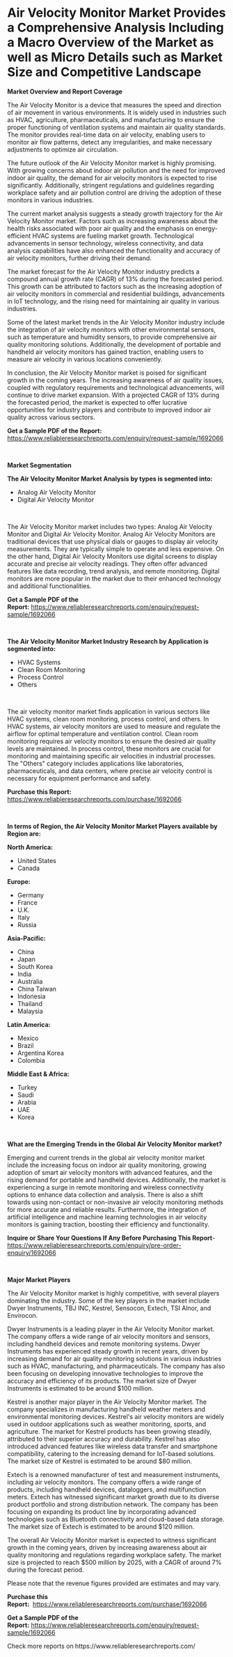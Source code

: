 <p><h1>Air Velocity Monitor Market Provides a Comprehensive Analysis Including a Macro Overview of the Market as well as Micro Details such as Market Size and Competitive Landscape</h1></p><p><strong>Market Overview and Report Coverage</strong></p>
<p><p>The Air Velocity Monitor is a device that measures the speed and direction of air movement in various environments. It is widely used in industries such as HVAC, agriculture, pharmaceuticals, and manufacturing to ensure the proper functioning of ventilation systems and maintain air quality standards. The monitor provides real-time data on air velocity, enabling users to monitor air flow patterns, detect any irregularities, and make necessary adjustments to optimize air circulation.</p><p>The future outlook of the Air Velocity Monitor market is highly promising. With growing concerns about indoor air pollution and the need for improved indoor air quality, the demand for air velocity monitors is expected to rise significantly. Additionally, stringent regulations and guidelines regarding workplace safety and air pollution control are driving the adoption of these monitors in various industries.</p><p>The current market analysis suggests a steady growth trajectory for the Air Velocity Monitor market. Factors such as increasing awareness about the health risks associated with poor air quality and the emphasis on energy-efficient HVAC systems are fueling market growth. Technological advancements in sensor technology, wireless connectivity, and data analysis capabilities have also enhanced the functionality and accuracy of air velocity monitors, further driving their demand.</p><p>The market forecast for the Air Velocity Monitor industry predicts a compound annual growth rate (CAGR) of 13% during the forecasted period. This growth can be attributed to factors such as the increasing adoption of air velocity monitors in commercial and residential buildings, advancements in IoT technology, and the rising need for maintaining air quality in various industries. </p><p>Some of the latest market trends in the Air Velocity Monitor industry include the integration of air velocity monitors with other environmental sensors, such as temperature and humidity sensors, to provide comprehensive air quality monitoring solutions. Additionally, the development of portable and handheld air velocity monitors has gained traction, enabling users to measure air velocity in various locations conveniently.</p><p>In conclusion, the Air Velocity Monitor market is poised for significant growth in the coming years. The increasing awareness of air quality issues, coupled with regulatory requirements and technological advancements, will continue to drive market expansion. With a projected CAGR of 13% during the forecasted period, the market is expected to offer lucrative opportunities for industry players and contribute to improved indoor air quality across various sectors.</p></p>
<p><strong>Get a Sample PDF of the Report:</strong> <a href="https://www.reliableresearchreports.com/enquiry/request-sample/1692066">https://www.reliableresearchreports.com/enquiry/request-sample/1692066</a></p>
<p>&nbsp;</p>
<p><strong>Market Segmentation</strong></p>
<p><strong>The Air Velocity Monitor Market Analysis by types is segmented into:</strong></p>
<p><ul><li>Analog Air Velocity Monitor</li><li>Digital Air Velocity Monitor</li></ul></p>
<p>&nbsp;</p>
<p><p>The Air Velocity Monitor market includes two types: Analog Air Velocity Monitor and Digital Air Velocity Monitor. Analog Air Velocity Monitors are traditional devices that use physical dials or gauges to display air velocity measurements. They are typically simple to operate and less expensive. On the other hand, Digital Air Velocity Monitors use digital screens to display accurate and precise air velocity readings. They often offer advanced features like data recording, trend analysis, and remote monitoring. Digital monitors are more popular in the market due to their enhanced technology and additional functionalities.</p></p>
<p><strong>Get a Sample PDF of the Report:</strong>&nbsp;<a href="https://www.reliableresearchreports.com/enquiry/request-sample/1692066">https://www.reliableresearchreports.com/enquiry/request-sample/1692066</a></p>
<p>&nbsp;</p>
<p><strong>The Air Velocity Monitor Market Industry Research by Application is segmented into:</strong></p>
<p><ul><li>HVAC Systems</li><li>Clean Room Monitoring</li><li>Process Control</li><li>Others</li></ul></p>
<p>&nbsp;</p>
<p><p>The air velocity monitor market finds application in various sectors like HVAC systems, clean room monitoring, process control, and others. In HVAC systems, air velocity monitors are used to measure and regulate the airflow for optimal temperature and ventilation control. Clean room monitoring requires air velocity monitors to ensure the desired air quality levels are maintained. In process control, these monitors are crucial for monitoring and maintaining specific air velocities in industrial processes. The "Others" category includes applications like laboratories, pharmaceuticals, and data centers, where precise air velocity control is necessary for equipment performance and safety.</p></p>
<p><strong>Purchase this Report:</strong>&nbsp; <a href="https://www.reliableresearchreports.com/purchase/1692066">https://www.reliableresearchreports.com/purchase/1692066</a></p>
<p>&nbsp;</p>
<p><strong>In terms of Region, the Air Velocity Monitor Market Players available by Region are:</strong></p>
<p>
    <p> <strong> North America: </strong>
        <ul>
            <li>United States</li>
            <li>Canada</li>
        </ul>
        </p> 
    <p> <strong> Europe: </strong>
        <ul>
            <li>Germany</li>
            <li>France</li>
            <li>U.K.</li>
            <li>Italy</li>
            <li>Russia</li>
        </ul>
        </p> 
    <p> <strong> Asia-Pacific: </strong>
        <ul>
            <li>China</li>
            <li>Japan</li>
            <li>South Korea</li>
            <li>India</li>
            <li>Australia</li>
            <li>China Taiwan</li>
            <li>Indonesia</li>
            <li>Thailand</li>
            <li>Malaysia</li>
        </ul>
        </p> 
    <p> <strong> Latin America: </strong>
        <ul>
            <li>Mexico</li>
            <li>Brazil</li>
            <li>Argentina Korea</li>
            <li>Colombia</li>
        </ul>
        </p> 
    <p> <strong> Middle East & Africa: </strong>
        <ul>
            <li>Turkey</li>
            <li>Saudi</li>
            <li>Arabia</li>
            <li>UAE</li>
            <li>Korea</li>
        </ul>
    </p>
    </p>
<p>&nbsp;</p>
<p><strong>What are the Emerging Trends in the Global Air Velocity Monitor market?</strong></p>
<p><p>Emerging and current trends in the global air velocity monitor market include the increasing focus on indoor air quality monitoring, growing adoption of smart air velocity monitors with advanced features, and the rising demand for portable and handheld devices. Additionally, the market is experiencing a surge in remote monitoring and wireless connectivity options to enhance data collection and analysis. There is also a shift towards using non-contact or non-invasive air velocity monitoring methods for more accurate and reliable results. Furthermore, the integration of artificial intelligence and machine learning technologies in air velocity monitors is gaining traction, boosting their efficiency and functionality.</p></p>
<p><strong>Inquire or Share Your Questions If Any Before Purchasing This Report</strong>- <a href="https://www.reliableresearchreports.com/enquiry/pre-order-enquiry/1692066">https://www.reliableresearchreports.com/enquiry/pre-order-enquiry/1692066</a></p>
<p>&nbsp;</p>
<p><strong>Major Market Players</strong></p>
<p><p>The Air Velocity Monitor market is highly competitive, with several players dominating the industry. Some of the key players in the market include Dwyer Instruments, TBJ INC, Kestrel, Sensocon, Extech, TSI Alnor, and Envirocon.</p><p>Dwyer Instruments is a leading player in the Air Velocity Monitor market. The company offers a wide range of air velocity monitors and sensors, including handheld devices and remote monitoring systems. Dwyer Instruments has experienced steady growth in recent years, driven by increasing demand for air quality monitoring solutions in various industries such as HVAC, manufacturing, and pharmaceuticals. The company has also been focusing on developing innovative technologies to improve the accuracy and efficiency of its products. The market size of Dwyer Instruments is estimated to be around $100 million.</p><p>Kestrel is another major player in the Air Velocity Monitor market. The company specializes in manufacturing handheld weather meters and environmental monitoring devices. Kestrel's air velocity monitors are widely used in outdoor applications such as weather monitoring, sports, and agriculture. The market for Kestrel products has been growing steadily, attributed to their superior accuracy and durability. Kestrel has also introduced advanced features like wireless data transfer and smartphone compatibility, catering to the increasing demand for IoT-based solutions. The market size of Kestrel is estimated to be around $80 million.</p><p>Extech is a renowned manufacturer of test and measurement instruments, including air velocity monitors. The company offers a wide range of products, including handheld devices, dataloggers, and multifunction meters. Extech has witnessed significant market growth due to its diverse product portfolio and strong distribution network. The company has been focusing on expanding its product line by incorporating advanced technologies such as Bluetooth connectivity and cloud-based data storage. The market size of Extech is estimated to be around $120 million.</p><p>The overall Air Velocity Monitor market is expected to witness significant growth in the coming years, driven by increasing awareness about air quality monitoring and regulations regarding workplace safety. The market size is projected to reach $500 million by 2025, with a CAGR of around 7% during the forecast period.</p><p>Please note that the revenue figures provided are estimates and may vary.</p></p>
<p><strong>Purchase this Report:</strong>&nbsp;&nbsp;<a href="https://www.reliableresearchreports.com/purchase/1692066">https://www.reliableresearchreports.com/purchase/1692066</a></p>
<p></p>
<p><strong>Get a Sample PDF of the Report:</strong>&nbsp;<a href="https://www.reliableresearchreports.com/enquiry/request-sample/1692066">https://www.reliableresearchreports.com/enquiry/request-sample/1692066</a></p>
<p>Check more reports on https://www.reliableresearchreports.com/</p>